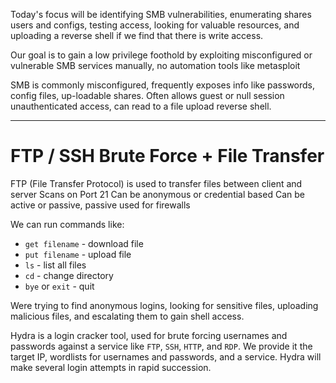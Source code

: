 Today's focus will be identifying SMB vulnerabilities, enumerating shares users and configs, testing access, looking for valuable resources, and uploading a reverse shell if we find that there is write access.

Our goal is to gain a low privilege foothold by exploiting misconfigured or vulnerable SMB services manually, no automation tools like metasploit

SMB is commonly misconfigured, frequently exposes info like passwords, config files, up-loadable shares. Often allows guest or null session unauthenticated access, can read to a file upload reverse shell.

---

# FTP / SSH Brute Force + File Transfer

FTP (File Transfer Protocol) is used to transfer files between client and server
Scans on Port 21
Can be anonymous or credential based
Can be active or passive, passive used for firewalls

We can run commands like:
- `get filename` - download file 
- `put filename` - upload file
- `ls` - list all files
- `cd` - change directory
- `bye` or `exit` - quit

Were trying to find anonymous logins, looking for sensitive files, uploading malicious files, and escalating them to gain shell access. 

Hydra is a login cracker tool, used for brute forcing usernames and passwords against a service like `FTP`, `SSH`, `HTTP`, and `RDP`.
We provide it the target IP, wordlists for usernames and passwords, and a service. 
Hydra will make several login attempts in rapid succession. 